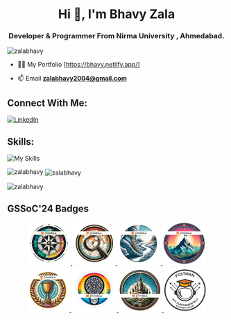 <h1 align="center">Hi 👋, I'm Bhavy Zala</h1>
<h3 align="center">Developer & Programmer From Nirma University , Ahmedabad.</h3>



<p align="left"> <img src="https://komarev.com/ghpvc/?username=zalabhavy&label=Profile%20views&color=0e75b6&style=flat" alt="zalabhavy" /> </p>

- 👨‍💻 My Portfolio [https://bhavy.netlify.app/]

- 📫 Email **zalabhavy2004@gmail.com**

## Connect With Me:
[![LinkedIn](https://img.shields.io/badge/LinkedIn-%230077B5.svg?logo=linkedin&logoColor=white)](https://www.linkedin.com/in/bhavy-zala-59bb76241/)



## Skills:
![My Skills](https://skillicons.dev/icons?i=html,css,javascript,bootstrap,react,nodejs,express,tailwind,mongodb,mysql,postman,cpp,java,netlify,git,github,spring,l&perline=12)




<p><img align="left" src="https://github-readme-stats.vercel.app/api/top-langs?username=zalabhavy&show_icons=true&locale=en&layout=compact" alt="zalabhavy" /></p>

<p>&nbsp;<img align="center" src="https://github-readme-stats.vercel.app/api?username=zalabhavy&show_icons=true&locale=en" alt="zalabhavy" /></p>

<p><img align="center" src="https://github-readme-streak-stats.herokuapp.com/?user=zalabhavy&" alt="zalabhavy" /></p>

## GSSoC'24 Badges

<div style='display:flex; align-items:center; gap: 20px;' align='center'><a href="https://gssoc.girlscript.tech/leaderboard">
  <img src="https://github.com/girlscript/gssoc-website-new/blob/main/public/badges/1.png" width="100px" height="100px" />
  <img src="https://github.com/girlscript/gssoc-website-new/blob/main/public/badges/2.png" width="100px" height="100px" />
  <img src="https://github.com/girlscript/gssoc-website-new/blob/main/public/badges/3.png" width="100px" height="100px" />
  <img src="https://github.com/girlscript/gssoc-website-new/blob/main/public/badges/4.png" width="100px" height="100px" />
  <img src="https://github.com/girlscript/gssoc-website-new/blob/main/public/badges/5.png" width="100px" height="100px" />
  <img src="https://github.com/girlscript/gssoc-website-new/blob/main/public/badges/6.png" width="105px" height="105px" />
  <img src="https://github.com/girlscript/gssoc-website-new/blob/main/public/badges/7.png" width="100px" height="100px" />
<img src="https://raw.githubusercontent.com/girlscript/gssoc-website-new/main/public/badges/postman.png" width="100px" height="100px" /></a>
</div>

